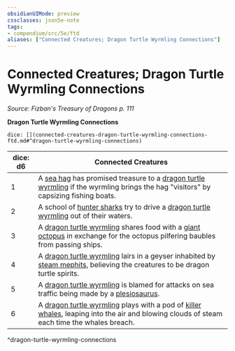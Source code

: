 ```yaml
---
obsidianUIMode: preview
cssclasses: json5e-note
tags:
- compendium/src/5e/ftd
aliases: ["Connected Creatures; Dragon Turtle Wyrmling Connections"]
---
```

# Connected Creatures; Dragon Turtle Wyrmling Connections
*Source: Fizban's Treasury of Dragons p. 111* 

**Dragon Turtle Wyrmling Connections**

`dice: [](connected-creatures-dragon-turtle-wyrmling-connections-ftd.md#^dragon-turtle-wyrmling-connections)`

| dice: d6 | Connected Creatures |
|----------|---------------------|
| 1 | A [sea hag](Mechanics/bestiary/fey/sea-hag.md) has promised treasure to a [dragon turtle wyrmling](Mechanics/bestiary/dragon/dragon-turtle-wyrmling-ftd.md) if the wyrmling brings the hag "visitors" by capsizing fishing boats. |
| 2 | A school of [hunter sharks](Mechanics/bestiary/beast/hunter-shark.md) try to drive a [dragon turtle wyrmling](Mechanics/bestiary/dragon/dragon-turtle-wyrmling-ftd.md) out of their waters. |
| 3 | A [dragon turtle wyrmling](Mechanics/bestiary/dragon/dragon-turtle-wyrmling-ftd.md) shares food with a [giant octopus](Mechanics/bestiary/beast/giant-octopus.md) in exchange for the octopus pilfering baubles from passing ships. |
| 4 | A [dragon turtle wyrmling](Mechanics/bestiary/dragon/dragon-turtle-wyrmling-ftd.md) lairs in a geyser inhabited by [steam mephits](Mechanics/bestiary/elemental/steam-mephit.md), believing the creatures to be dragon turtle spirits. |
| 5 | A [dragon turtle wyrmling](Mechanics/bestiary/dragon/dragon-turtle-wyrmling-ftd.md) is blamed for attacks on sea traffic being made by a [plesiosaurus](Mechanics/bestiary/beast/plesiosaurus.md). |
| 6 | A [dragon turtle wyrmling](Mechanics/bestiary/dragon/dragon-turtle-wyrmling-ftd.md) plays with a pod of [killer whales](Mechanics/bestiary/beast/killer-whale.md), leaping into the air and blowing clouds of steam each time the whales breach. |
^dragon-turtle-wyrmling-connections